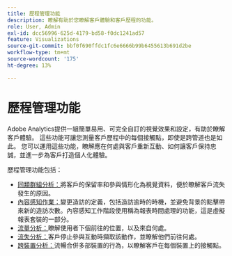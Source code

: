 ```yaml
---
title: 歷程管理功能
description: 瞭解有助於您瞭解客戶體驗和客戶歷程的功能。
role: User, Admin
exl-id: dcc56996-625d-4179-bd58-f0dc1241ad57
feature: Visualizations
source-git-commit: bbf0f690ffdc1fc6e6666b99b6455613b691d2be
workflow-type: tm+mt
source-wordcount: '175'
ht-degree: 13%

---
```


# 歷程管理功能

Adobe Analytics提供一組簡單易用、可完全自訂的視覺效果和設定，有助於瞭解客戶體驗。 這些功能可讓您測量客戶歷程中的每個接觸點，即使是跨管道也是如此。 您可以運用這些功能，瞭解應在何處與客戶重新互動、如何讓客戶保持忠誠，並進一步為客戶打造個人化體驗。

歷程管理功能包括：

* [同類群組分析：](visualizations/cohort-table/cohort-analysis.md)將客戶的保留率和參與情形化為視覺資料，便於瞭解客戶流失發生的原因。
* [內容感知作業：](../../components/vrs/vrs-report-time-processing.md)變更造訪的定義，包括造訪逾時的時機，並避免背景的點擊帶來新的造訪次數。內容感知工作階段使用稱為報表時間處理的功能，這是虛擬報表套裝的一部分。
* [流量分析：](visualizations/c-flow/flow.md)瞭解使用者下個前往的位置，以及來自何處。
* [流失分析：](visualizations/fallout/fallout-flow.md)客戶停止參與互動時擷取該動作，並瞭解他們前往何處。
* [跨裝置分析：](../../components/cda/overview.md)流暢合併多部裝置的行為，以瞭解客戶在每個裝置上的接觸點。
